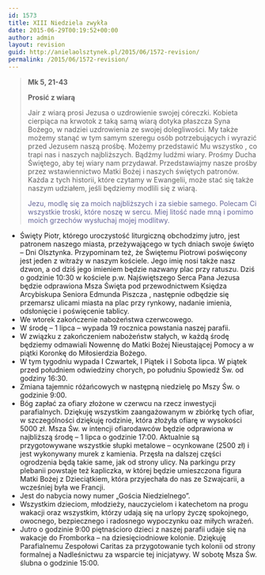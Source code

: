 ```yaml
---
id: 1573
title: XIII Niedziela zwykła
date: 2015-06-29T00:19:52+00:00
author: admin
layout: revision
guid: http://anielaolsztynek.pl/2015/06/1572-revision/
permalink: /2015/06/1572-revision/
---
```

> **Mk 5, 21-43**
> 
> **Prosić z wiarą**
> 
> Jair z wiarą prosi Jezusa o uzdrowienie swojej córeczki. Kobieta cierpiąca na krwotok z taką samą wiarą dotyka płaszcza Syna Bożego, w nadziei uzdrowienia ze swojej dolegliwości. My także możemy stanąć w tym samym szeregu osób potrzebujących i wyrazić przed Jezusem naszą prośbę. Możemy przedstawić Mu wszystko , co trapi nas i naszych najbliższych. Bądźmy ludźmi wiary. Prośmy Ducha Świętego, aby tej wiary nam przydawał. Przedstawiajmy nasze prośby przez wstawiennictwo Matki Bożej i naszych świętych patronów. Każda z tych historii, które czytamy w Ewangelii, może stać się także naszym udziałem, jeśli będziemy modlili się z wiarą.
> 
> <span style="color: #666699;">Jezu, modlę się za moich najbliższych i za siebie samego. Polecam Ci wszystkie troski, które noszę w sercu. Miej litość nade mną i pomimo moich grzechów wysłuchaj mojej modlitwy.</span>

  * Święty Piotr, którego uroczystość liturgiczną obchodzimy jutro, jest patronem naszego miasta, przeżywającego w tych dniach swoje święto &#8211; Dni Olsztynka. Przypominam też, że Świętemu Piotrowi poświęcony jest jeden z witraży w naszym kościele. Jego imię nosi także nasz dzwon, a od dziś jego imieniem będzie nazwany plac przy ratuszu. Dziś o godzinie 10:30 w kościele p.w. Najświętszego Serca Pana Jezusa będzie odprawiona Msza Święta pod przewodnictwem Księdza Arcybiskupa Seniora Edmunda Piszcza , następnie odbędzie się przemarsz ulicami miasta na plac przy rynkowy, nadanie imienia, odsłonięcie i poświęcenie tablicy.
  * We wtorek zakończenie nabożeństwa czerwcowego.
  * W środę &#8211; 1 lipca &#8211; wypada 19 rocznica powstania naszej parafii.
  * W związku z zakończeniem nabożeństw stałych, w każdą środę będziemy odmawiali Nowennę do Matki Bożej Nieustającej Pomocy a w piątki Koronkę do Miłosierdzia Bożego.
  * W tym tygodniu wypada I Czwartek, I Piątek i I Sobota lipca. W piątek przed południem odwiedziny chorych, po południu Spowiedź Św. od godziny 16:30.
  * Zmiana tajemnic różańcowych w następną niedzielę po Mszy Św. o godzinie 9:00.
  * Bóg zapłać za ofiary złożone w czerwcu na rzecz inwestycji parafialnych. Dziękuję wszystkim zaangażowanym w zbiórkę tych ofiar, w szczególności dziękuję rodzinie, która złożyła ofiarę w wysokości 5000 zł. Msza Św. w intencji ofiarodawców będzie odprawiona w najbliższą środę &#8211; 1 lipca o godzinie 17:00. Aktualnie są przygotowywane wszystkie słupki metalowe &#8211; ocynkowane (2500 zł) i jest wykonywany murek z kamienia. Przęsła na dalszej części ogrodzenia będą takie same, jak od strony ulicy. Na parkingu przy plebanii powstaje też kapliczka, w której będzie umieszczona figura Matki Bożej z Dzieciątkiem, która przyjechała do nas ze Szwajcarii, a wcześniej była we Francji.
  * Jest do nabycia nowy numer &#8222;Gościa Niedzielnego&#8221;.
  * Wszystkim dzieciom, młodzieży, nauczycielom i katechetom na progu wakacji oraz wszystkim, którzy udają się na urlopy życzę spokojnego, owocnego, bezpiecznego i radosnego wypoczynku oaz miłych wrażeń.
  * Jutro o godzinie 9:00 piętnaścioro dzieci z naszej parafii udaje się na wakacje do Fromborka &#8211; na dziesięciodniowe kolonie. Dziękuję Parafialnemu Zespołowi Caritas za przygotowanie tych kolonii od strony formalnej a Nadleśnictwu za wsparcie tej inicjatywy. W sobotę Msza Św. ślubna o godzinie 15:00.